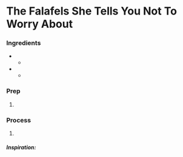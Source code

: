 # The Falafels She Tells You Not To Worry About

### Ingredients

- - 



- - 

### Prep

1. 



### Process

1. 





##### Inspiration:

